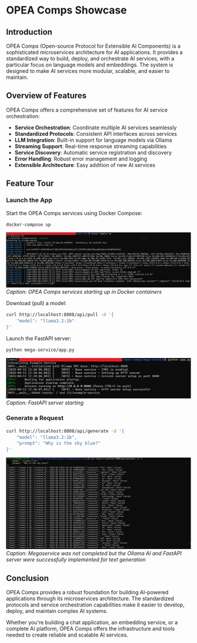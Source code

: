 # OPEA Comps Showcase

## Introduction

OPEA Comps (Open-source Protocol for Extensible AI Components) is a sophisticated microservices architecture for AI applications. It provides a standardized way to build, deploy, and orchestrate AI services, with a particular focus on language models and embeddings. The system is designed to make AI services more modular, scalable, and easier to maintain.

## Overview of Features

OPEA Comps offers a comprehensive set of features for AI service orchestration:

- **Service Orchestration**: Coordinate multiple AI services seamlessly
- **Standardized Protocols**: Consistent API interfaces across services
- **LLM Integration**: Built-in support for language models via Ollama
- **Streaming Support**: Real-time response streaming capabilities
- **Service Discovery**: Automatic service registration and discovery
- **Error Handling**: Robust error management and logging
- **Extensible Architecture**: Easy addition of new AI services

## Feature Tour

### Launch the App

Start the OPEA Comps services using Docker Compose:

```bash
docker-compose up
```

![opea-comps_00.png](screenshots/opea-comps_00.png)
*Caption: OPEA Comps services starting up in Docker containers*

Download (pull) a model:

```bash
curl http://localhost:8008/api/pull -d '{
    "model": "llama3.2:1b"
}'
```

Launch the FastAPI server:
```bash
python mega-service/app.py
```

![opea-comps_01.png](screenshots/opea-comps_01.png)
*Caption: FastAPI server starting*

### Generate a Request

```bash
curl http://localhost:8008/api/generate -d '{
    "model": "llama3.2:1b",
    "prompt": "Why is the sky blue?"
}'
```

![opea-comps_02.png](screenshots/opea-comps_02.png)
*Caption: Megaservice was not completed but the Ollama AI and FastAPI server were successfully implemented for text generation*

## Conclusion

OPEA Comps provides a robust foundation for building AI-powered applications through its microservices architecture. The standardized protocols and service orchestration capabilities make it easier to develop, deploy, and maintain complex AI systems.

Whether you're building a chat application, an embedding service, or a complete AI platform, OPEA Comps offers the infrastructure and tools needed to create reliable and scalable AI services.
